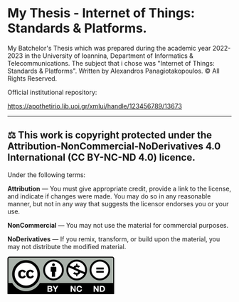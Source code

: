 # My Thesis - Internet of Things: Standards & Platforms.
 







My Batchelor's Thesis which was prepared during the academic year 2022-2023 in the University of Ioannina, Department of Informatics & Telecommunications. The subject that i chose was "Internet of Things: Standards & Platforms". Written by Alexandros Panagiotakopoulos. © All Rights Reserved.


Official institutional repository:

https://apothetirio.lib.uoi.gr/xmlui/handle/123456789/13673

----------------------------------------------------------------------------------------------------------------------------------
⚖️ This work is copyright protected under the Attribution-NonCommercial-NoDerivatives 4.0 International (CC BY-NC-ND 4.0) licence.
----------------------------------------------------------------------------------------------------------------------------------

Under the following terms:

__Attribution__ — You must give appropriate credit, provide a link to the license, and indicate if changes were made. You may do so in any reasonable manner, but not in any way that suggests the licensor endorses you or your use.

__NonCommercial__ — You may not use the material for commercial purposes.

__NoDerivatives__ — If you remix, transform, or build upon the material, you may not distribute the modified material.



![](https://raw.githubusercontent.com/AlexandrosPanag/My_Thesis/4a07d991aa8d050b572392139fddaee2d072059b/by-nc-nd.svg?token=AQS27JNSCEGMXHT5CMX5UXDDIBJG2)

